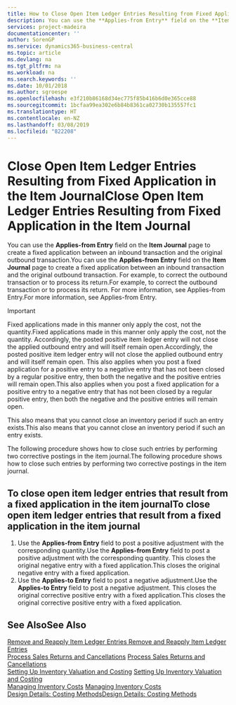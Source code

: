 ```yaml
---
title: How to Close Open Item Ledger Entries Resulting from Fixed Application in the Item Journal | Microsoft Docs
description: You can use the **Applies-from Entry** field on the **Item Journal** page to create a fixed application between an inbound transaction and the original outbound transaction. For example, to correct the outbound transaction or to process its return.
services: project-madeira
documentationcenter: ''
author: SorenGP
ms.service: dynamics365-business-central
ms.topic: article
ms.devlang: na
ms.tgt_pltfrm: na
ms.workload: na
ms.search.keywords: ''
ms.date: 10/01/2018
ms.author: sgroespe
ms.openlocfilehash: e3f210b86168d34ec775f85b416b6d0e365cce88
ms.sourcegitcommit: 1bcfaa99ea302e6b84b8361ca02730b135557fc1
ms.translationtype: HT
ms.contentlocale: en-NZ
ms.lasthandoff: 03/08/2019
ms.locfileid: "822208"
---
```

# <a name="close-open-item-ledger-entries-resulting-from-fixed-application-in-the-item-journal"></a><span data-ttu-id="a048e-104">Close Open Item Ledger Entries Resulting from Fixed Application in the Item Journal</span><span class="sxs-lookup"><span data-stu-id="a048e-104">Close Open Item Ledger Entries Resulting from Fixed Application in the Item Journal</span></span>
<span data-ttu-id="a048e-105">You can use the **Applies-from Entry** field on the **Item Journal** page to create a fixed application between an inbound transaction and the original outbound transaction.</span><span class="sxs-lookup"><span data-stu-id="a048e-105">You can use the **Applies-from Entry** field on the **Item Journal** page to create a fixed application between an inbound transaction and the original outbound transaction.</span></span> <span data-ttu-id="a048e-106">For example, to correct the outbound transaction or to process its return.</span><span class="sxs-lookup"><span data-stu-id="a048e-106">For example, to correct the outbound transaction or to process its return.</span></span> <span data-ttu-id="a048e-107">For more information, see Applies-from Entry.</span><span class="sxs-lookup"><span data-stu-id="a048e-107">For more information, see Applies-from Entry.</span></span>  

> [!IMPORTANT]  
>  <span data-ttu-id="a048e-108">Fixed applications made in this manner only apply the cost, not the quantity.</span><span class="sxs-lookup"><span data-stu-id="a048e-108">Fixed applications made in this manner only apply the cost, not the quantity.</span></span> <span data-ttu-id="a048e-109">Accordingly, the posted positive item ledger entry will not close the applied outbound entry and will itself remain open.</span><span class="sxs-lookup"><span data-stu-id="a048e-109">Accordingly, the posted positive item ledger entry will not close the applied outbound entry and will itself remain open.</span></span> <span data-ttu-id="a048e-110">This also applies when you post a fixed application for a positive entry to a negative entry that has not been closed by a regular positive entry, then both the negative and the positive entries will remain open.</span><span class="sxs-lookup"><span data-stu-id="a048e-110">This also applies when you post a fixed application for a positive entry to a negative entry that has not been closed by a regular positive entry, then both the negative and the positive entries will remain open.</span></span>  
>   
>  <span data-ttu-id="a048e-111">This also means that you cannot close an inventory period if such an entry exists.</span><span class="sxs-lookup"><span data-stu-id="a048e-111">This also means that you cannot close an inventory period if such an entry exists.</span></span>  

<span data-ttu-id="a048e-112">The following procedure shows how to close such entries by performing two corrective postings in the item journal.</span><span class="sxs-lookup"><span data-stu-id="a048e-112">The following procedure shows how to close such entries by performing two corrective postings in the item journal.</span></span>  

## <a name="to-close-open-item-ledger-entries-that-result-from-a-fixed-application-in-the-item-journal"></a><span data-ttu-id="a048e-113">To close open item ledger entries that result from a fixed application in the item journal</span><span class="sxs-lookup"><span data-stu-id="a048e-113">To close open item ledger entries that result from a fixed application in the item journal</span></span>  

1.  <span data-ttu-id="a048e-114">Use the **Applies-from Entry** field to post a positive adjustment with the corresponding quantity.</span><span class="sxs-lookup"><span data-stu-id="a048e-114">Use the **Applies-from Entry** field to post a positive adjustment with the corresponding quantity.</span></span> <span data-ttu-id="a048e-115">This closes the original negative entry with a fixed application.</span><span class="sxs-lookup"><span data-stu-id="a048e-115">This closes the original negative entry with a fixed application.</span></span>  
2.  <span data-ttu-id="a048e-116">Use the **Applies-to Entry** field to post a negative adjustment.</span><span class="sxs-lookup"><span data-stu-id="a048e-116">Use the **Applies-to Entry** field to post a negative adjustment.</span></span> <span data-ttu-id="a048e-117">This closes the original corrective positive entry with a fixed application.</span><span class="sxs-lookup"><span data-stu-id="a048e-117">This closes the original corrective positive entry with a fixed application.</span></span>  

## <a name="see-also"></a><span data-ttu-id="a048e-118">See Also</span><span class="sxs-lookup"><span data-stu-id="a048e-118">See Also</span></span>  
[<span data-ttu-id="a048e-119"> Remove and Reapply Item Ledger Entries</span><span class="sxs-lookup"><span data-stu-id="a048e-119"> Remove and Reapply Item Ledger Entries</span></span>](finance-how-to-remove-and-reapply-item-entries.md)  
 <span data-ttu-id="a048e-120">[Process Sales Returns and Cancellations](sales-how-process-sales-returns-cancellations.md) </span><span class="sxs-lookup"><span data-stu-id="a048e-120">[Process Sales Returns and Cancellations](sales-how-process-sales-returns-cancellations.md) </span></span>  
 <span data-ttu-id="a048e-121">[Setting Up Inventory Valuation and Costing](finance-set-up-inventory-valuation-and-costing.md) </span><span class="sxs-lookup"><span data-stu-id="a048e-121">[Setting Up Inventory Valuation and Costing](finance-set-up-inventory-valuation-and-costing.md) </span></span>  
 <span data-ttu-id="a048e-122">[Managing Inventory Costs](finance-manage-inventory-costs.md) </span><span class="sxs-lookup"><span data-stu-id="a048e-122">[Managing Inventory Costs](finance-manage-inventory-costs.md) </span></span>  
 [<span data-ttu-id="a048e-123">Design Details: Costing Methods</span><span class="sxs-lookup"><span data-stu-id="a048e-123">Design Details: Costing Methods</span></span>](design-details-costing-methods.md)
